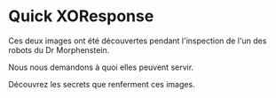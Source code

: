 # Quick XOResponse

Ces deux images ont été découvertes pendant l'inspection de l'un des robots du Dr Morphenstein.

Nous nous demandons à quoi elles peuvent servir.

Découvrez les secrets que renferment ces images.
